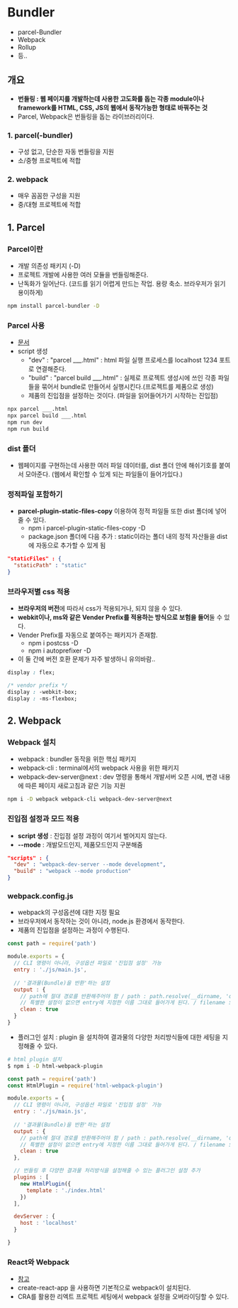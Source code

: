 # Bundler

- parcel-Bundler
- Webpack
- Rollup
- 등..



## 개요

- **번들링 : 웹 페이지를 개발하는데 사용한 고도화를 돕는 각종 module이나 framework를 HTML, CSS, JS의 웹에서 동작가능한 형태로 바꿔주는 것**
- Parcel, Webpack은 번들링을 돕는 라이브러리이다.

### 1. parcel(-bundler)

- 구성 없고, 단순한 자동 번들링을 지원
- 소/중형 프로젝트에 적합

### 2. webpack

- 매우 꼼꼼한 구성을 지원
- 중/대형 프로젝트에 적합



## 1. Parcel

### Parcel이란

- 개발 의존성 패키지 (-D)
- 프로젝트 개발에 사용한 여러 모듈을 번들링해준다.
- 난독화가 일어난다. (코드를 읽기 어렵게 만드는 작업. 용량 축소. 브라우저가 읽기 용이하게)

```bash
npm install parcel-bundler -D
```

### Parcel 사용

- [문서](https://ko.parceljs.org/)
- script 생성
  - "dev" : "parcel ___.html" : html 파일 실행 프로세스를 localhost 1234 포트로 연결해준다.
  - "build" : "parcel build ___.html" : 실제로 프로젝트 생성시에 쓰인 각종 파일들을 묶어서 bundle로 만들어서 실행시킨다.(프로젝트를 제품으로 생성)
  - 제품의 진입점을 설정하는 것이다. (파일을 읽어들어가기 시작하는 진입점)

```bash
npx parcel ___.html
npx parcel build ___.html
npm run dev
npm run build
```

### dist 폴더

- 웹페이지를 구현하는데 사용한 여러 파일 데이터를, dist 폴더 안에 해쉬기호를 붙여서 모아준다. (웹에서 확인할 수 있게 되는 파일들이 들어가있다.)

### 정적파일 포함하기

- **parcel-plugin-static-files-copy** 이용하여 정적 파일들 또한 dist 폴더에 넣어줄 수 있다.
  - npm i parcel-plugin-static-files-copy -D
  - package.json 폴더에 다음 추가 : static이라는 폴더 내의 정적 자산들을 dist에 자동으로 추가할 수 있게 됨

```json
"staticFiles" : {
  "staticPath" : "static"
}
```

### 브라우저별 css 적용

- **브라우저의 버전**에 따라서 css가 적용되거나, 되지 않을 수 있다.
- **webkit이나, ms와 같은 Vender Prefix를 적용하는 방식으로 보험을 들어**둘 수 있다.
- Vender Prefix를 자동으로 붙여주는 패키지가 존재함.
  - npm i postcss -D
  - npm i autoprefixer -D
- 이 둘 간에 버전 호환 문제가 자주 발생하니 유의바람..

```css
display : flex;

/* vendor prefix */
display : -webkit-box;
display : -ms-flexbox;
```



## 2. Webpack

### Webpack 설치

- webpack : bundler 동작을 위한 핵심 패키지
- webpack-cli : terminal에서의 webpack 사용을 위한 패키지
- webpack-dev-server@next : dev 명령을 통해서 개발서버 오픈 시에, 변경 내용에 따른 페이지 새로고침과 같은 기능 지원

```bash
npm i -D webpack webpack-cli webpack-dev-server@next
```

### 진입점 설정과 모드 적용

- **script 생성** : 진입점 설정 과정이 여기서 벌어지지 않는다.
- **--mode** : 개발모드인지, 제품모드인지 구분해줌

```json
"scripts" : {
  "dev" : "webpack-dev-server --mode development",
  "build" : "webpack --mode production"
}
```

### webpack.config.js

- webpack의 구성옵션에 대한 지정 필요
- 브라우저에서 동작하는 것이 아니라, node.js 환경에서 동작한다.
- 제품의 진입점을 설정하는 과정이 수행된다.

```js
const path = require('path')

module.exports = {
  // CLI 명령이 아니라, 구성옵션 파일로 '진입점 설정' 가능
  entry : './js/main.js',
  
  // '결과물(Bundle)을 반환'하는 설정
  output : {
    // path에 절대 경로를 반환해주어야 함 / path : path.resolve(__dirname, 'dist'),
    // 특별한 설정이 없으면 entry에 지정한 이름 그대로 들어가게 된다. / filename : 'main.js',
    clean : true
  }
}
```

- 플러그인 설치 : plugin 을 설치하여 결과물의 다양한 처리방식들에 대한 세팅을 지정해줄 수 있다.

```bash
# html plugin 설치
$ npm i -D html-webpack-plugin
```

```js
const path = require('path')
const HtmlPlugin = require('html-webpack-plugin')

module.exports = {
  // CLI 명령이 아니라, 구성옵션 파일로 '진입점 설정' 가능
  entry : './js/main.js',
  
  // '결과물(Bundle)을 반환'하는 설정
  output : {
    // path에 절대 경로를 반환해주어야 함 / path : path.resolve(__dirname, 'dist'),
    // 특별한 설정이 없으면 entry에 지정한 이름 그대로 들어가게 된다. / filename : 'main.js',
    clean : true
  },

  // 번들링 후 다양한 결과물 처리방식을 설정해줄 수 있는 플러그인 설정 추가
  plugins : [
    new HtmlPlugin({
      template : './index.html'
    })
  ],

  devServer : {
    host : 'localhost'
  }

}
```

### React와 Webpack

- [참고](https://chanyeong.com/blog/post/42)
- create-react-app 을 사용하면 기본적으로 webpack이 설치된다.
- CRA를 활용한 리엑트 프로젝트 세팅에서 webpack 설정을 오버라이딩할 수 있다.
